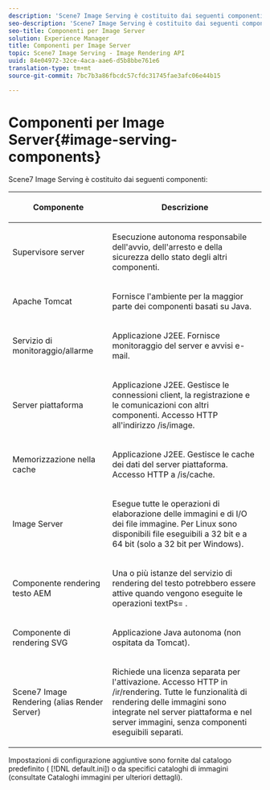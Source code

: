 ```yaml
---
description: 'Scene7 Image Serving è costituito dai seguenti componenti '
seo-description: 'Scene7 Image Serving è costituito dai seguenti componenti '
seo-title: Componenti per Image Server
solution: Experience Manager
title: Componenti per Image Server
topic: Scene7 Image Serving - Image Rendering API
uuid: 84e04972-32ce-4aca-aae6-d5b8bbe761e6
translation-type: tm+mt
source-git-commit: 7bc7b3a86fbcdc57cfdc31745fae3afc06e44b15

---
```



# Componenti per Image Server{#image-serving-components}

Scene7 Image Serving è costituito dai seguenti componenti:

<table id="table_534AF33FE5C4453EACAE0DF35E8E3B63"> 
 <thead> 
  <tr> 
   <th colname="col1" class="entry"> <p>Componente </p> </th> 
   <th colname="col2" class="entry"> <p>Descrizione </p> </th> 
  </tr>
 </thead>
 <tbody> 
  <tr> 
   <td colname="col1"> <p>Supervisore server </p> </td> 
   <td colname="col2"> <p>Esecuzione autonoma responsabile dell'avvio, dell'arresto e della sicurezza dello stato degli altri componenti. </p> </td> 
  </tr> 
  <tr> 
   <td colname="col1"> <p>Apache Tomcat </p> </td> 
   <td colname="col2"> <p>Fornisce l'ambiente per la maggior parte dei componenti basati su Java. </p> </td> 
  </tr> 
  <tr> 
   <td colname="col1"> <p>Servizio di monitoraggio/allarme </p> </td> 
   <td colname="col2"> <p>Applicazione J2EE. Fornisce monitoraggio del server e avvisi e-mail. </p> </td> 
  </tr> 
  <tr> 
   <td colname="col1"> <p>Server piattaforma </p> </td> 
   <td colname="col2"> <p>Applicazione J2EE. Gestisce le connessioni client, la registrazione e le comunicazioni con altri componenti. Accesso HTTP all'indirizzo <span class="filepath"> /is/image</span>. </p> </td> 
  </tr> 
  <tr> 
   <td colname="col1"> <p>Memorizzazione nella cache </p> </td> 
   <td colname="col2"> <p>Applicazione J2EE. Gestisce le cache dei dati del server piattaforma. Accesso HTTP a /is/cache. </p> </td> 
  </tr> 
  <tr> 
   <td colname="col1"> <p>Image Server </p> </td> 
   <td colname="col2"> <p>Esegue tutte le operazioni di elaborazione delle immagini e di I/O dei file immagine. Per Linux sono disponibili file eseguibili a 32 bit e a 64 bit (solo a 32 bit per Windows). </p> </td> 
  </tr> 
  <tr> 
   <td colname="col1"> <p>Componente rendering testo AEM </p> </td> 
   <td colname="col2"> <p>Una o più istanze del servizio di rendering del testo potrebbero essere attive quando vengono eseguite le operazioni <span class="codeph"> textPs=</span> . </p> </td> 
  </tr> 
  <tr> 
   <td colname="col1"> <p>Componente di rendering SVG </p> </td> 
   <td colname="col2"> <p>Applicazione Java autonoma (non ospitata da Tomcat). </p> </td> 
  </tr> 
  <tr> 
   <td colname="col1"> <p>Scene7 Image Rendering (alias Render Server) </p> </td> 
   <td colname="col2"> <p>Richiede una licenza separata per l'attivazione. Accesso HTTP in <span class="filepath"> /ir/rendering</span>. Tutte le funzionalità di rendering delle immagini sono integrate nel server piattaforma e nel server immagini, senza componenti eseguibili separati. </p> </td> 
  </tr> 
 </tbody> 
</table>

Impostazioni di configurazione aggiuntive sono fornite dal catalogo predefinito ( [!DNL default.ini]) o da specifici cataloghi di immagini (consultate Cataloghi [](../../is-api/image-catalog/image-serving-api-ref/c-image-catalog-reference/c-overview/c-overview.md#concept-9ce2b6a133de45f783e95cabc5810ac3) immagini per ulteriori dettagli).
